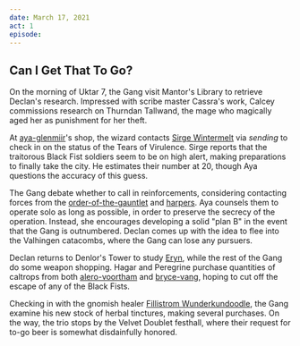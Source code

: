 ```yaml
---
date: March 17, 2021
act: 1
episode: 
---
```

##  Can I Get That To Go?

On the morning of Uktar 7, the Gang visit Mantor's Library to retrieve Declan's research. Impressed with scribe master Cassra's work, Calcey commissions research on Thurndan Tallwand, the mage who magically aged her as punishment for her theft.

At [aya-glenmiir](../../npcs/aya-glenmiir.md)'s shop, the wizard contacts [Sirge Wintermelt](../Characters/Sirge%20Wintermelt/%21index.md) via *sending* to check in on the status of the Tears of Virulence. Sirge reports that the traitorous Black Fist soldiers seem to be on high alert, making preparations to finally take the city. He estimates their number at 20, though Aya questions the accuracy of this guess.

The Gang debate whether to call in reinforcements, considering contacting forces from the [order-of-the-gauntlet](../../articles/factions/order-of-the-gauntlet.md) and [harpers](../../articles/factions/harpers.md). Aya counsels them to operate solo as long as possible, in order to preserve the secrecy of the operation. Instead, she encourages developing a solid "plan B" in the event that the Gang is outnumbered. Declan comes up with the idea to flee into the Valhingen catacombs, where the Gang can lose any pursuers.

Declan returns to Denlor's Tower to study [Eryn](../Characters/Eryn/%21index.md), while the rest of the Gang do some weapon shopping. Hagar and Peregrine purchase quantities of caltrops from both [alero-voortham](../../npcs/alero-voortham.md) and [bryce-vang](../../npcs/bryce-vang.md), hoping to cut off the escape of any of the Black Fists.

Checking in with the gnomish healer [Fillistrom Wunderkundoodle](../Characters/Fillistrom%20Wunderkundoodle/%21index.md), the Gang examine his new stock of herbal tinctures, making several purchases. On the way, the trio stops by the Velvet Doublet festhall, where their request for to-go beer is somewhat disdainfully honored.
